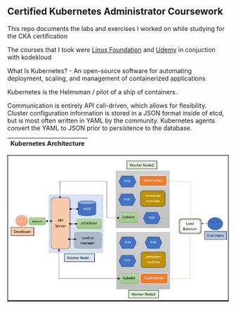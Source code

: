 ## Certified Kubernetes Administrator Coursework

This repo documents the labs and exercises I worked on while studying for the CKA certification

The courses that I took were [Linux Foundation]() and [Udemy]() in conjuction with kodekloud

What Is Kubernetes? - An open-source software for automating deployment, scaling, and management of containerized applications

Kubernetes is the Helmsman / pilot of a ship of containers.

Communication is entirely API call-driven, which allows for flexibility. Cluster configuration information is stored in a JSON format inside of etcd, but is most often written in YAML by the community. Kubernetes agents convert the YAML to JSON prior to persistence to the database.


Kubernetes Architecture              |  
:-------------------------:|
![Kubernetes Architecture](images/k8s-arehitecture-02.JPG)